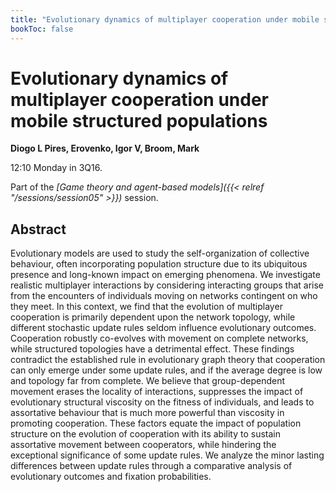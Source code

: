 ```yaml
---
title: "Evolutionary dynamics of multiplayer cooperation under mobile structured populations"
bookToc: false
---
```


# Evolutionary dynamics of multiplayer cooperation under mobile structured populations

**Diogo L Pires, Erovenko, Igor V, Broom, Mark**

12:10 Monday in 3Q16.

Part of the *[Game theory and agent-based models]({{< relref "/sessions/session05" >}})* session.

## Abstract

Evolutionary models are used to study the self-organization of collective behaviour, often incorporating population structure due to its ubiquitous presence and long-known impact on emerging phenomena. We investigate realistic multiplayer interactions by considering interacting groups that arise from the encounters of individuals moving on networks contingent on who they meet. In this context, we find that the evolution of multiplayer cooperation is primarily dependent upon the network topology, while different stochastic update rules seldom influence evolutionary outcomes. Cooperation robustly co-evolves with movement on complete networks, while structured topologies have a detrimental effect. These findings contradict the established rule in evolutionary graph theory that cooperation can only emerge under some update rules, and if the average degree is low and topology far from complete. We believe that group-dependent movement erases the locality of interactions, suppresses the impact of evolutionary structural viscosity on the fitness of individuals, and leads to assortative behaviour that is much more powerful than viscosity in promoting cooperation. These factors equate the impact of population structure on the evolution of cooperation with its ability to sustain assortative movement between cooperators,  while hindering the exceptional significance of some update rules. We analyze the minor lasting differences between update rules through a comparative analysis of evolutionary outcomes and fixation probabilities.


